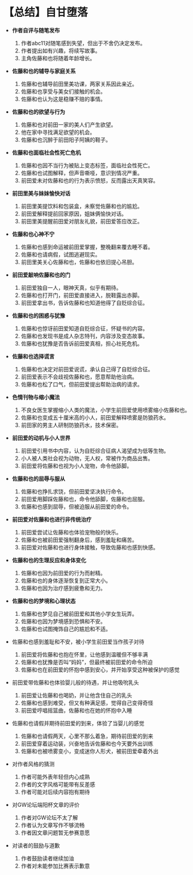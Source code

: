 # 【总结】自甘堕落

-   **作者自评与随笔发布**
    1.  作者abc11对随笔感到失望，但出于不舍仍决定发布。
    2.  作者提出如有兴趣，将续写故事。
    3.  主角佐藤和也将随着年龄增长。
-   **佐藤和也的辅导与家庭关系**
    1.  佐藤和也辅导前田里美功课，两家关系因此亲近。
    2.  佐藤和也享受与美女们接触的机会。
    3.  佐藤和也认为这是稳赚不赔的事情。
-   **佐藤和也的欲望与行为**
    1.  佐藤和也对前田一家的美人们产生欲望。
    2.  他在家中寻找满足欲望的机会。
    3.  佐藤和也沉醉于前田阳子阿姨的鞋子。
-   **佐藤和也面临社会性死亡危机**
    1.  佐藤和也因不当行为被贴上变态标签，面临社会性死亡。
    2.  佐藤和也试图解释，但声音嘶哑，意识到情况严重。
    3.  前田爱未对佐藤和也的行为表示愤怒，反而露出天真笑容。
-   **前田里美与妹妹愉快对话**
    1.  前田里美提饮料和包装盒，未察觉佐藤和也的尴尬。
    2.  前田爱解释提前回家原因，姐妹俩愉快对话。
    3.  前田里美提醒前田爱对朋友礼貌，前田爱答应改正。
-   **佐藤和也心神不宁**
    1.  佐藤和也感到命运被前田爱掌握，整晚翻来覆去睡不着。
    2.  佐藤和也请病假，试图逃避现实。
    3.  前田里美关心佐藤和也，佐藤和也依旧提心吊胆。
-   **前田爱敲响佐藤和也的门**
    1.  前田爱独自一人，眼神天真，似乎有期待。
    2.  佐藤和也打开门，前田爱直接进入，脱鞋露出赤脚。
    3.  前田爱拿出书，告诉佐藤和也知道他得了自贬综合征。
-   **佐藤和也的困惑与犹豫**
    1.  佐藤和也惊讶前田爱知道自贬综合征，怀疑书的内容。
    2.  佐藤和也发现书是成人杂志特刊，内容涉及变态故事。
    3.  佐藤和也犹豫是否告诉前田爱真相，担心社死危机。
-   **佐藤和也选择谎言**
    1.  佐藤和也决定对前田爱说谎，承认自己得了自贬综合征。
    2.  前田爱表示不会歧视佐藤和也，愿意帮助他治病。
    3.  佐藤和也松了口气，但前田爱提出帮助治病的请求。
-   **色情刊物与缩小魔法**
    1.  不良女医生掌握缩小人类的魔法，小学生前田爱使用喷雾缩小佐藤和也。
    2.  佐藤和也变成五十厘米高的小人，前田爱解释喷雾是防狼药水。
    3.  前田家的男主人研制防狼药水，技术保密。
-   **前田爱的动机与小人世界**
    1.  前田爱引用书中内容，认为自贬综合征病人渴望成为低等生物。
    2.  小人被人类社会视为动物，无人权，常被作为商品出售。
    3.  前田爱将佐藤和也视为小人宠物，命令他舔脚。
-   **佐藤和也的屈辱与服从**
    1.  佐藤和也挣扎求饶，但前田爱坚决执行命令。
    2.  前田爱用脚踩佐藤和也，命令他舔脚，佐藤和也屈服。
    3.  佐藤和也感到屈辱，但被迫服从前田爱的命令。
-   **前田爱对佐藤和也进行非传统治疗**
    1.  前田爱尝试让佐藤和也体验宠物般的快乐。
    2.  佐藤和也被前田爱强制翻身后，感到羞耻和痛苦。
    3.  前田爱对佐藤和也进行身体接触，导致佐藤和也感到快感。
-   **佐藤和也的生理反应和身体变化**
    1.  佐藤和也因为前田爱的行为而射精。
    2.  佐藤和也的身体逐渐恢复到正常大小。
    3.  佐藤和也因为治疗感到疲惫和无力。
-   **佐藤和也的梦境和心理状态**
    1.  佐藤和也梦见自己被前田爱和其他小学女生玩弄。
    2.  佐藤和也因为梦境感到恐惧和不安。
    3.  佐藤和也试图掩饰自己的尴尬和不适。
-   佐藤和也感到羞耻和不安，被小学生前田爱当作孩子对待
    1.  前田爱将佐藤和也抱在怀里，让他感到温暖但不够丰满
    2.  佐藤和也犹豫是否叫“妈妈”，但最终被前田爱的命令所迫
    3.  佐藤和也在前田爱的怀抱中感到安心，并开始享受这种被保护的感觉
-   前田爱带佐藤和也体验婴儿般的待遇，并让他吸吮乳头
    1.  前田爱让佐藤和也喝奶，并让他含住自己的乳头
    2.  佐藤和也感到难受，但又有种满足感，觉得自己变得奇怪
    3.  前田爱哼唱摇篮曲，佐藤和也在她的怀抱中入睡
-   佐藤和也请假并期待前田爱的到来，体验了当婴儿的感觉
    1.  佐藤和也请假两天，心里不那么着急，期待前田爱的到来
    2.  前田爱穿着运动装，兴奋地告诉佐藤和也今天要外出训练
    3.  佐藤和也被喷雾变小，变成迷你人形犬，被前田爱牵着外出

-   对作者风格的猜测
    1.  作者可能外表年轻但内心成熟
    2.  作者的文字风格可能带有反差感
    3.  作者可能对后续内容抱有期待
-   对GW论坛端阳杯文章的评价
    1.  作者对GW论坛不太了解
    2.  作者认为文章写作不够流畅
    3.  作者因文章问题暂无参赛意愿
-   对读者的鼓励与道歉
    1.  作者鼓励读者继续加油
    2.  作者对未能参加比赛表示歉意